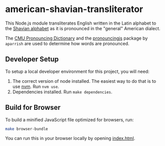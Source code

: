 # american-shavian-transliterator

This Node.js module transliterates English written in the Latin alphabet to the [Shavian alphabet](https://www.shavian.info/)
as it is pronounced in the "general" American dialect.

The [CMU Pronouncing Dictionary](http://www.speech.cs.cmu.edu/cgi-bin/cmudict) and the [pronouncingjs](https://github.com/aparrish/pronouncingjs)
package by `aparrish` are used to determine how words are pronounced.

## Developer Setup

To setup a local developer environment for this project, you will need:

1. The correct version of node installed. The easiest way to do that is to use [nvm](https://github.com/nvm-sh/nvm). Run `nvm use`.
2. Dependencies installed. Run `make dependencies`.

## Build for Browser

To build a minified JavaScript file optimized for browsers, run:

```bash
make browser-bundle
```

You can run this in your browser locally by opening [index.html](./index.html).
